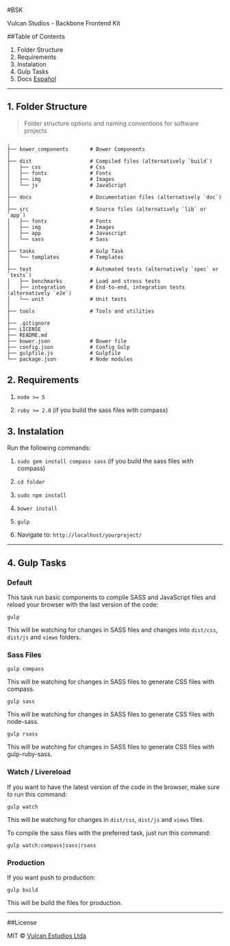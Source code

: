 #BSK

Vulcan Studios - Backbone Frontend Kit

##Table of Contents
1. Folder Structure
2. Requirements
3. Instalation
4. Gulp Tasks
5. Docs [Español](https://docs.google.com/document/d/1DmDxEWNF6hdBahB8R-MMGuEPhd4WiBepueYlOPtrTsk)

-----------------------------------

## 1. Folder Structure


> Folder structure options and naming conventions for software projects

    .
    ├── bower_components       # Bower Components
    │
    ├── dist                   # Compiled files (alternatively `build`)
    │   ├── css                # Css
    │   ├── fonts              # Fonts
    │   ├── img                # Images
    │   └── js                 # JavaScript
    │
    ├── docs                   # Documentation files (alternatively `doc`)
    │
    ├── src                    # Source files (alternatively `lib` or `app`)
    │   ├── fonts              # Fonts
    │   ├── img                # Images
    │   ├── app                # Javascript
    │   └── sass               # Sass
    │
    ├── tasks                  # Gulp Task
    │   └── templates          # Templates
    │
    ├── test                   # Automated tests (alternatively `spec` or `tests`)
    │   ├── benchmarks         # Load and stress tests
    │   ├── integration        # End-to-end, integration tests (alternatively `e2e`)
    │   └── unit               # Unit tests
    │
    ├── tools                  # Tools and utilities
    │
    ├── .gitignore
    ├── LICENSE
    ├── README.md
    ├── bower.json             # Bower file
    ├── config.json            # Config Gulp
    ├── gulpfile.js            # Gulpfile
    └── package.json           # Node modules


## 2. Requirements

1. `node >= 5`

2. `ruby >= 2.0` (if you build the sass files with compass)


## 3. Instalation

Run the following commands:

1. `sudo gem install compass sass` (if you build the sass files with compass)

2. `cd folder`

3. `sudo npm install`

4. `bower install`

5. `gulp`

6. Navigate to: `http://localhost/yourproject/`


-------------------------------------


## 4. Gulp Tasks


### Default

This task run basic components to compile SASS and JavaScript files and reload your browser with the last version of the code:

`gulp`

This will be watching for changes in SASS files and changes into `dist/css`, `dist/js` and `views` folders.


### Sass Files

`gulp compass`

This will be watching for changes in SASS files to generate CSS files with compass.

`gulp sass`

This will be watching for changes in SASS files to generate CSS files with node-sass.

`gulp rsass`

This will be watching for changes in SASS files to generate CSS files with gulp-ruby-sass.


### Watch  / Livereload

If you want to have the latest version of the code in the browser, make sure to run this command:

`gulp watch`

This will be watching for changes in `dist/css`, `dist/js` and `views` files.

To compile the sass files with the preferred task, just run this command:

`gulp watch:compass|sass|rsass`


### Production

If you want push to production:

`gulp build`

This will be build the files for production.


---------------------------------------


##License

MIT © [Vulcan Estudios Ltda](http://vulcanst.co)